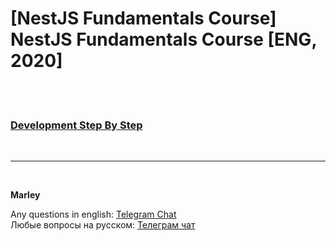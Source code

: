 # [NestJS Fundamentals Course] NestJS Fundamentals Course [ENG, 2020]

<br/>

<br/>

### [Development Step By Step](./Development.md)

<br/>

---

<br/>

**Marley**

Any questions in english: <a href="https://jsdev.org/chat/">Telegram Chat</a>  
Любые вопросы на русском: <a href="https://jsdev.ru/chat/">Телеграм чат</a>
